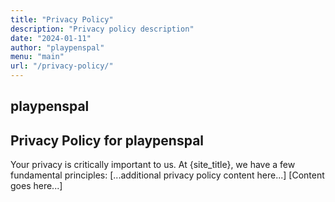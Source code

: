 ```yaml
---
title: "Privacy Policy"
description: "Privacy policy description"
date: "2024-01-11"
author: "playpenspal"
menu: "main"
url: "/privacy-policy/"
---
```


## playpenspal

## Privacy Policy for playpenspal

Your privacy is critically important to us. At {site_title}, we have a few fundamental principles:
[...additional privacy policy content here...]
[Content goes here...]
